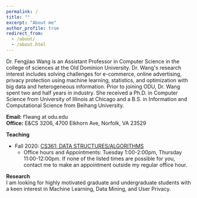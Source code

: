 ```yaml
---
permalink: /
title: ""
excerpt: "About me"
author_profile: true
redirect_from: 
  - /about/
  - /about.html
---
```


Dr. Fengjiao Wang is an Assistant Professor in Computer Science in the college of sciences at the Old Dominion University. Dr. Wang's research interest includes solving challenges for e-commerce, online advertising, privacy protection using machine learning, statistics, and optimization with big data and heterogeneous information. Prior to joining ODU, Dr. Wang spent two and half years in industry. She received a Ph.D. in Computer Science from University of Illinois at Chicago and a B.S. in Information and Computational Science from Beihang University.

<b>Email:</b> f1wang at odu.edu  
<b>Office:</b> E&CS 3206, 4700 Elkhorn Ave, Norfolk, VA 23529

<b>Teaching</b>  
  * Fall 2020: [CS361: DATA STRUCTURES/ALGORITHMS](https://www.cs.odu.edu/~zeil/cs361/f20_wang/)
    * Office hours and Appointments: Tuesday 1:00-2:00pm, Thursday 11:00-12:00pm. If none of the listed times are possible for you, contact me to make an appointment outside my regular office hour.
    
<b>Research</b>   
I am looking for highly motivated graduate and undergraduate students with a keen interest in Machine Learning, Data Mining, and User Privacy.



